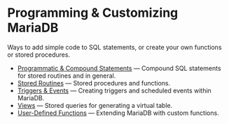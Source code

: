 # Programming &amp; Customizing MariaDB

Ways to add simple code to SQL statements, or create your own functions or stored procedures.

- [Programmatic & Compound Statements](/programming-customizing-mariadb/programmatic-compound-statements/) — Compound SQL statements for stored routines and in general.
- [Stored Routines](/programming-customizing-mariadb/stored-routines/) — Stored procedures and functions.
- [Triggers & Events](/programming-customizing-mariadb/triggers-events/) — Creating triggers and scheduled events within MariaDB.
- [Views](/programming-customizing-mariadb/views/) — Stored queries for generating a virtual table.
- [User-Defined Functions](/programming-customizing-mariadb/user-defined-functions/) — Extending MariaDB with custom functions.